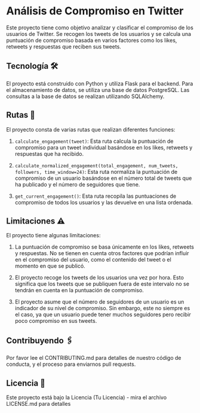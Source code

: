 # Análisis de Compromiso en Twitter

Este proyecto tiene como objetivo analizar y clasificar el compromiso de los usuarios de Twitter. Se recogen los tweets de los usuarios y se calcula una puntuación de compromiso basada en varios factores como los likes, retweets y respuestas que reciben sus tweets.

## Tecnología 🛠️

El proyecto está construido con Python y utiliza Flask para el backend. Para el almacenamiento de datos, se utiliza una base de datos PostgreSQL. Las consultas a la base de datos se realizan utilizando SQLAlchemy.

## Rutas 🚀

El proyecto consta de varias rutas que realizan diferentes funciones:

1. `calculate_engagement(tweet)`: Esta ruta calcula la puntuación de compromiso para un tweet individual basándose en los likes, retweets y respuestas que ha recibido.

2. `calculate_normalized_engagement(total_engagement, num_tweets, followers, time_window=24)`: Esta ruta normaliza la puntuación de compromiso de un usuario basándose en el número total de tweets que ha publicado y el número de seguidores que tiene.

3. `get_current_engagement()`: Esta ruta recopila las puntuaciones de compromiso de todos los usuarios y las devuelve en una lista ordenada.

## Limitaciones ⚠️

El proyecto tiene algunas limitaciones:

1. La puntuación de compromiso se basa únicamente en los likes, retweets y respuestas. No se tienen en cuenta otros factores que podrían influir en el compromiso del usuario, como el contenido del tweet o el momento en que se publicó.

2. El proyecto recoge los tweets de los usuarios una vez por hora. Esto significa que los tweets que se publiquen fuera de este intervalo no se tendrán en cuenta en la puntuación de compromiso.

3. El proyecto asume que el número de seguidores de un usuario es un indicador de su nivel de compromiso. Sin embargo, este no siempre es el caso, ya que un usuario puede tener muchos seguidores pero recibir poco compromiso en sus tweets.

## Contribuyendo 🖇️

Por favor lee el CONTRIBUTING.md para detalles de nuestro código de conducta, y el proceso para enviarnos pull requests.

## Licencia 📄

Este proyecto está bajo la Licencia (Tu Licencia) - mira el archivo LICENSE.md para detalles
